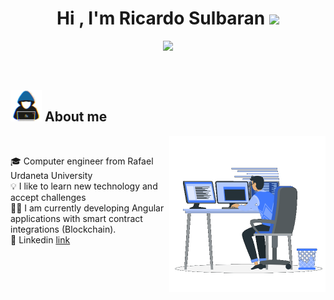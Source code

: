 <h1 align="center"><b>Hi , I'm Ricardo Sulbaran </b><img src="https://media.giphy.com/media/hvRJCLFzcasrR4ia7z/giphy.gif" width="35"></h1>
<!--  -->
<p align="center">
  <a href="https://github.com/rsulbaranc"><img src="https://readme-typing-svg.herokuapp.com?font=Time+New+Roman&color=cyan&size=25&center=true&vCenter=true&width=600&height=100&lines=I'm+Ricardo+Sulbaran...;I'm+Computer+Engineer,;I'm+Angular+Developer,;I'm+FullStack+Developer"></a>
</p>


<br>



	
## <picture><img src = "https://github.com/0xAbdulKhalid/0xAbdulKhalid/raw/main/assets/mdImages/about_me.gif" width = 50px></picture> **About me**

<picture> <img align="right" src="https://github.com/0xAbdulKhalid/0xAbdulKhalid/raw/main/assets/mdImages/Right_Side.gif" width = 250px></picture>

<br>

🎓 Computer engineer from Rafael Urdaneta University <br>
💡 I like to learn new technology and accept challenges <br>
👩‍💻 I am currently developing Angular applications with smart contract integrations (Blockchain). <br>
📝 Linkedin [link](https://www.linkedin.com/in/rsulbaranc/) <br>



<!--
- I’m currently open for an Intern or a new job opportunity, this is [my resume](https://read.cv/0xabdulkhalid)

<br><br>

<!--
**rsulbaranc/rsulbaranc** is a ✨ _special_ ✨ repository because its `README.md` (this file) appears on your GitHub profile.

Here are some ideas to get you started:

- 🔭 I’m currently working on ...
- 🌱 I’m currently learning ...
- 👯 I’m looking to collaborate on ...
- 🤔 I’m looking for help with ...
- 💬 Ask me about ...
- 📫 How to reach me: ...
- 😄 Pronouns: ...
- ⚡ Fun fact: ...
-->
